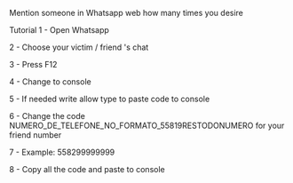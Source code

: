 
Mention someone in Whatsapp web how many times you desire

Tutorial 
1 - Open Whatsapp  

2 - Choose your victim / friend 's chat  

3 - Press F12  

4 - Change to console  

5 - If needed write allow type to paste code to console  

6 - Change the code NUMERO_DE_TELEFONE_NO_FORMATO_55819RESTODONUMERO for your friend number  

7 - Example: 558299999999  

8 - Copy all the code and paste to console  

